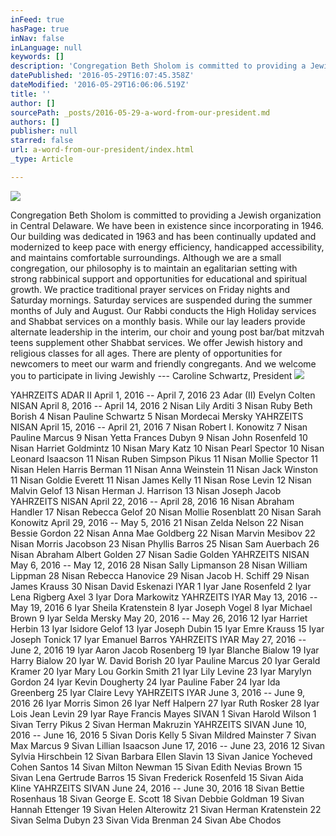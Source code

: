 ```yaml
---
inFeed: true
hasPage: true
inNav: false
inLanguage: null
keywords: []
description: 'Congregation Beth Sholom is committed to providing a Jewish organization in Central Delaware. We have been in existence since incorporating in 1946. Our building was dedicated in 1963 and has been continually updated and modernized to keep pace with energy efficiency, handicapped accessibility, and maintains comfortable surroundings. Although we are a small congregation, our philosophy is to maintain an egalitarian setting with strong rabbinical support and opportunities for educational and spiritual growth. We practice traditional prayer services on Friday nights and Saturday mornings. Saturday services are suspended during the summer months of July and August. Our Rabbi conducts the High Holiday services and Shabbat services on a monthly basis. While our lay leaders provide alternate leadership in the interim, our choir and young post bar/bat mitzvah teens supplement other Shabbat services. We offer Jewish history and religious classes for all ages. There are plenty of opportunities for newcomers to meet our warm and friendly congregants. And we welcome you to participate in living Jewishly --- Caroline Schwartz, President '
datePublished: '2016-05-29T16:07:45.358Z'
dateModified: '2016-05-29T16:06:06.519Z'
title: ''
author: []
sourcePath: _posts/2016-05-29-a-word-from-our-president.md
authors: []
publisher: null
starred: false
url: a-word-from-our-president/index.html
_type: Article

---
```

![](https://the-grid-user-content.s3-us-west-2.amazonaws.com/4cd7874f-93c5-4016-bae5-6b377d526e2d.jpg)

Congregation Beth Sholom is committed to providing a Jewish organization in Central Delaware. We have been in existence since incorporating in 1946\. Our building was dedicated in 1963 and has been continually updated and modernized to keep pace with energy efficiency, handicapped accessibility, and maintains comfortable surroundings. Although we are a small congregation, our philosophy is to maintain an egalitarian setting with strong rabbinical support and opportunities for educational and spiritual growth. We practice traditional prayer services on Friday nights and Saturday mornings. Saturday services are suspended during the summer months of July and August. Our Rabbi conducts the High Holiday services and Shabbat services on a monthly basis. While our lay leaders provide alternate leadership in the interim, our choir and young post bar/bat mitzvah teens supplement other Shabbat services. We offer Jewish history and religious classes for all ages. There are plenty of opportunities for newcomers to meet our warm and friendly congregants. And we welcome you to participate in living Jewishly --- Caroline Schwartz, President ![](https://the-grid-user-content.s3-us-west-2.amazonaws.com/d232bf04-5a2e-4a98-908a-45e1e64b72f5.jpg)

YAHRZEITS ADAR II April 1, 2016 -- April 7, 2016 23 Adar (II) Evelyn Colten NISAN April 8, 2016 -- April 14, 2016 2 Nisan Lily Arditi 3 Nisan Ruby Beth Borish 4 Nisan Pauline Schwartz 5 Nisan Mordecai Mersky YAHRZEITS NISAN April 15, 2016 -- April 21, 2016 7 Nisan Robert I. Konowitz 7 Nisan Pauline Marcus 9 Nisan Yetta Frances Dubyn 9 Nisan John Rosenfeld 10 Nisan Harriet Goldmintz 10 Nisan Mary Katz 10 Nisan Pearl Spector 10 Nisan Leonard Isaacson 11 Nisan Ruben Simpson Pikus 11 Nisan Mollie Spector 11 Nisan Helen Harris Berman 11 Nisan Anna Weinstein 11 Nisan Jack Winston 11 Nisan Goldie Everett 11 Nisan James Kelly 11 Nisan Rose Levin 12 Nisan Malvin Gelof 13 Nisan Herman J. Harrison 13 Nisan Joseph Jacob YAHRZEITS NISAN April 22, 2016 -- April 28, 2016 16 Nisan Abraham Handler 17 Nisan Rebecca Gelof 20 Nisan Mollie Rosenblatt 20 Nisan Sarah Konowitz April 29, 2016 -- May 5, 2016 21 Nisan Zelda Nelson 22 Nisan Bessie Gordon 22 Nisan Anna Mae Goldberg 22 Nisan Marvin Mesibov 22 Nisan Morris Jacobson 23 Nisan Phyllis Barros 25 Nisan Sam Auerbach 26 Nisan Abraham Albert Golden 27 Nisan Sadie Golden YAHRZEITS NISAN May 6, 2016 -- May 12, 2016 28 Nisan Sally Lipmanson 28 Nisan William Lippman 28 Nisan Rebecca Hanovice 29 Nisan Jacob H. Schiff 29 Nisan James Krauss 30 Nisan David Eskenazi IYAR 1 Iyar Jane Rosenfeld 2 Iyar Lena Rigberg Axel 3 Iyar Dora Markowitz YAHRZEITS IYAR May 13, 2016 -- May 19, 2016 6 Iyar Sheila Kratenstein 8 Iyar Joseph Vogel 8 Iyar Michael Brown 9 Iyar Selda Mersky May 20, 2016 -- May 26, 2016 12 Iyar Harriet Herbin 13 Iyar Isidore Gelof 13 Iyar Joseph Dubin 15 Iyar Emre Krauss 15 Iyar Joseph Tonick 17 Iyar Emanuel Barros YAHRZEITS IYAR May 27, 2016 -- June 2, 2016 19 Iyar Aaron Jacob Rosenberg 19 Iyar Blanche Bialow 19 Iyar Harry Bialow 20 Iyar W. David Borish 20 Iyar Pauline Marcus 20 Iyar Gerald Kramer 20 Iyar Mary Lou Gorkin Smith 21 Iyar Lily Levine 23 Iyar Marylyn Gordon 24 Iyar Kevin Dougherty 24 Iyar Pauline Faber 24 Iyar Ida Greenberg 25 Iyar Claire Levy YAHRZEITS IYAR June 3, 2016 -- June 9, 2016 26 Iyar Morris Simon 26 Iyar Neff Halpern 27 Iyar Ruth Rosker 28 Iyar Lois Jean Levin 29 Iyar Raye Francis Mayes SIVAN 1 Sivan Harold Wilson 1 Sivan Terry Pikus 2 Sivan Herman Makruzin YAHRZEITS SIVAN June 10, 2016 -- June 16, 2016 5 Sivan Doris Kelly 5 Sivan Mildred Mainster 7 Sivan Max Marcus 9 Sivan Lillian Isaacson June 17, 2016 -- June 23, 2016 12 Sivan Sylvia Hirschbein 12 Sivan Barbara Ellen Slavin 13 Sivan Janice Yocheved Cohen Santos 14 Sivan Milton Newman 15 Sivan Edith Nevias Brown 15 Sivan Lena Gertrude Barros 15 Sivan Frederick Rosenfeld 15 Sivan Aida Kline YAHRZEITS SIVAN June 24, 2016 -- June 30, 2016 18 Sivan Bettie Rosenhaus 18 Sivan George E. Scott 18 Sivan Debbie Goldman 19 Sivan Hannah Ettenger 19 Sivan Helen Alterowitz 21 Sivan Herman Kratenstein 22 Sivan Selma Dubyn 23 Sivan Vida Brenman 24 Sivan Abe Chodos